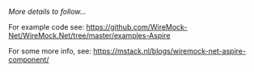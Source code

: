 _More details to follow..._

For example code see:
https://github.com/WireMock-Net/WireMock.Net/tree/master/examples-Aspire

For some more info, see:
https://mstack.nl/blogs/wiremock-net-aspire-component/
